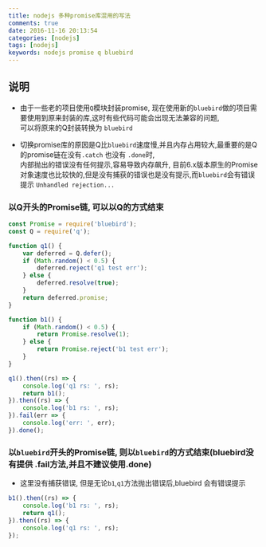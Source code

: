 ```yaml
---
title: nodejs 多种promise库混用的写法
comments: true
date: 2016-11-16 20:13:54
categories: [nodejs]
tags: [nodejs]
keywords: nodejs promise q bluebird
---
```


## 说明

- 由于一些老的项目使用`Q`模块封装promise, 现在使用新的`bluebird`做的项目需要使用到原来封装的库,这时有些代码可能会出现无法兼容的问题,  
可以将原来的Q封装转换为 `bluebird`

- 切换promise库的原因是Q比`bluebird`速度慢,并且内存占用较大,最重要的是Q的promise链在没有`.catch` 也没有 `.done`时,  
 内部抛出的错误没有任何提示,容易导致内存飙升, 目前6.x版本原生的Promise对象速度也比较快的,但是没有捕获的错误也是没有提示,而`bluebird`会有错误提示
 `Unhandled rejection...`


### 以Q开头的Promise链, 可以以Q的方式结束
```js
const Promise = require('bluebird');
const Q = require('q');

function q1() {
    var deferred = Q.defer();
    if (Math.random() < 0.5) {
        deferred.reject('q1 test err');
    } else {
        deferred.resolve(true);
    }
    return deferred.promise;
}

function b1() {
    if (Math.random() < 0.5) {
        return Promise.resolve(1);
    } else {
        return Promise.reject('b1 test err');
    }
}

q1().then((rs) => {
    console.log('q1 rs: ', rs);
    return b1();
}).then((rs) => {
    console.log('b1 rs: ', rs);
}).fail(err => {
    console.log('err: ', err);
}).done();

```

### 以`bluebird`开头的Promise链, 则以`bluebird`的方式结束(bluebird没有提供 .fail方法,并且不建议使用.done)

- 这里没有捕获错误, 但是无论`b1`,`q1`方法抛出错误后,bluebird 会有错误提示

```js
b1().then((rs) => {
    console.log('b1 rs: ', rs);
    return q1();
}).then((rs) => {
    console.log('q1 rs: ', rs);
});

```